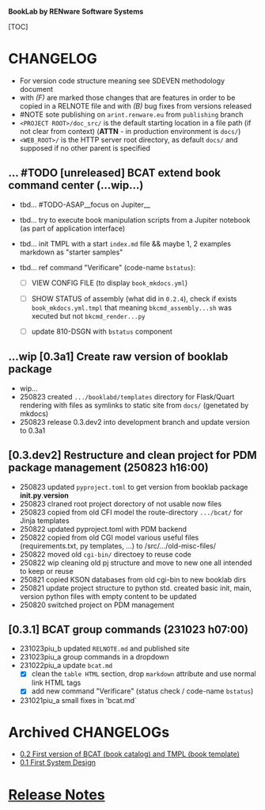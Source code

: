 **BookLab by RENware Software Systems**

[TOC]


# CHANGELOG

- For version code structure meaning see SDEVEN methodology document
- with _(F)_ are marked those changes that are features in order to be copied in a RELNOTE file and with _(B)_ bug fixes from versions released
- #NOTE sote publishing on `arint.renware.eu` from `publishing` branch
- `<PROJECT ROOT>/doc_src/` is the default starting location in a file path (if not clear from context) (**ATTN** - in production environment is `docs/`)
- `<WEB_ROOT>/` is the HTTP server root directory, as default `docs/` and supposed if no other parent is specified






## ... #TODO [unreleased] BCAT extend book command center (...wip...)

* tbd... #TODO-ASAP__focus on Jupiter__
* tbd... try to execute book manipulation scripts from a Jupiter notebook (as part of application interface)
* tbd... init TMPL with a start `index.md` file && maybe 1, 2 examples markdown as "starter samples"

* tbd... ref command "Verificare" (code-name `bstatus`):
    * [ ] VIEW CONFIG FILE (to display `book_mkdocs.yml`)
    * [ ] SHOW STATUS of assembly (what did in `0.2.4`), check if exists `book_mkdocs.yml.tmpl` that meaning `bkcmd_assembly...sh` was xecuted but not `bkcmd_render...py`
    * [ ] update 810-DSGN with `bstatus` component




## ...wip [0.3a1] Create raw version of booklab package

* wip...
* 250823 created  `.../booklabd/templates` directory for Flask/Quart rendering with files as symlinks to static site from `docs/` (genetated by mkdocs)
* 250823 release 0.3.dev2 into development branch and update version to 0.3a1




## [0.3.dev2] Restructure and clean project for PDM package management (250823 h16:00)

* 250823 updated `pyproject.toml` to get version from booklab package __init.py__.__version__
* 250823 clraned root project dorectory of not usable now files
* 250823 copied from old CFI model the route-directory `.../bcat/` for Jinja templates
* 250822 updated pyproject.toml with PDM backend
* 250822 copied from old CGI model various useful files (requirements.txt, py templates, ...) to /src/.../old-misc-files/
* 250822 moved old `cgi-bin/` directoey to reuse code
* 250822 wip cleaning old pj structure and move to new one all intended to keep or reuse
* 250821 copied KSON databases from old cgi-bin to new booklab dirs
* 250821 update project structure to python std. created basic init, main, version python files with empty content to be updated
* 250820 switched project on PDM management








## [0.3.1] BCAT group commands (231023 h07:00)

* 231023piu_b updated `RELNOTE.md` and published site
* 231023piu_a group commands in a dropdown
* 231022piu_a update `bcat.md`
    * [x] clean the `table HTML` section, drop `markdown` attribute and use normal link HTML tags
    * [x] add new command "Verificare" (status check / code-name `bstatus`)
* 231021piu_a small fixes in 'bcat.md`










# Archived CHANGELOGs

* [0.2 First version of BCAT (book catalog) and TMPL (book template)](version_history/CHANGELOG_v0.2.md)
* [0.1 First System Design](version_history/CHANGELOG_v0.1.md)


# [Release Notes](RELNOTE.md)


